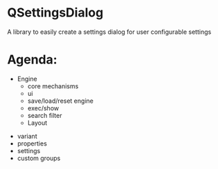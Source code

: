 # QSettingsDialog
A library to easily create a settings dialog for user configurable settings

# Agenda:
+ Engine
  + core mechanisms
  + ui
  + save/load/reset engine
  + exec/show
  + search filter
  + Layout
- variant
- properties
- settings
- custom groups
